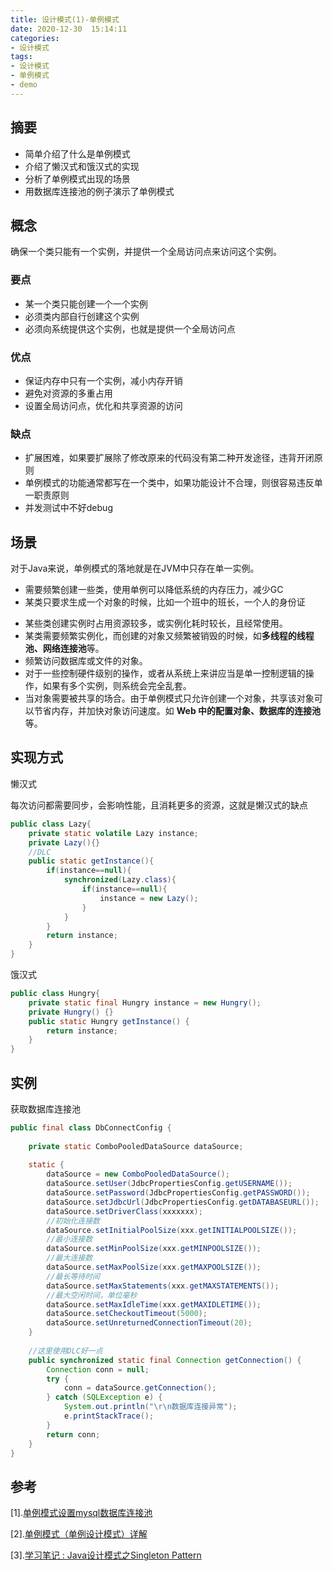 ```yaml
---
title: 设计模式(1)-单例模式
date: 2020-12-30  15:14:11
categories:
- 设计模式
tags:
- 设计模式
- 单例模式
- demo
---
```

## 摘要

* 简单介绍了什么是单例模式
* 介绍了懒汉式和饿汉式的实现
* 分析了单例模式出现的场景
* 用数据库连接池的例子演示了单例模式


<!--more-->

## 概念

确保一个类只能有一个实例，并提供一个全局访问点来访问这个实例。

### 要点

* 某一个类只能创建一个一个实例
* 必须类内部自行创建这个实例
* 必须向系统提供这个实例，也就是提供一个全局访问点

### 优点

* 保证内存中只有一个实例，减小内存开销
* 避免对资源的多重占用
* 设置全局访问点，优化和共享资源的访问

### 缺点

* 扩展困难，如果要扩展除了修改原来的代码没有第二种开发途径，违背开闭原则
* 单例模式的功能通常都写在一个类中，如果功能设计不合理，则很容易违反单一职责原则
* 并发测试中不好debug

## 场景

对于Java来说，单例模式的落地就是在JVM中只存在单一实例。

* 需要频繁创建一些类，使用单例可以降低系统的内存压力，减少GC
* 某类只要求生成一个对象的时候，比如一个班中的班长，一个人的身份证

- 某些类创建实例时占用资源较多，或实例化耗时较长，且经常使用。
- 某类需要频繁实例化，而创建的对象又频繁被销毁的时候，如**多线程的线程池、网络连接池**等。
- 频繁访问数据库或文件的对象。
- 对于一些控制硬件级别的操作，或者从系统上来讲应当是单一控制逻辑的操作，如果有多个实例，则系统会完全乱套。
- 当对象需要被共享的场合。由于单例模式只允许创建一个对象，共享该对象可以节省内存，并加快对象访问速度。如 **Web 中的配置对象、数据库的连接池**等。

## 实现方式

懒汉式

每次访问都需要同步，会影响性能，且消耗更多的资源，这就是懒汉式的缺点

```java
public class Lazy{
    private static volatile Lazy instance;
    private Lazy(){}
    //DLC
    public static getInstance(){
        if(instance==null){
            synchronized(Lazy.class){
                if(instance==null){
                    instance = new Lazy();
                }
            }
        }
        return instance;
    }
}
```

饿汉式

```java
public class Hungry{
    private static final Hungry instance = new Hungry();
    private Hungry() {}
    public static Hungry getInstance() {
        return instance;
    }
}
```

## 实例

获取数据库连接池

```java
public final class DbConnectConfig {
 
    private static ComboPooledDataSource dataSource;
 
    static {
        dataSource = new ComboPooledDataSource();
        dataSource.setUser(JdbcPropertiesConfig.getUSERNAME());
        dataSource.setPassword(JdbcPropertiesConfig.getPASSWORD());
        dataSource.setJdbcUrl(JdbcPropertiesConfig.getDATABASEURL());
        dataSource.setDriverClass(xxxxxxx);
        //初始化连接数
        dataSource.setInitialPoolSize(xxx.getINITIALPOOLSIZE());
        //最小连接数
        dataSource.setMinPoolSize(xxx.getMINPOOLSIZE());
        //最大连接数
        dataSource.setMaxPoolSize(xxx.getMAXPOOLSIZE());
        //最长等待时间
        dataSource.setMaxStatements(xxx.getMAXSTATEMENTS());
        //最大空闲时间，单位毫秒
        dataSource.setMaxIdleTime(xxx.getMAXIDLETIME());
        dataSource.setCheckoutTimeout(5000);
        dataSource.setUnreturnedConnectionTimeout(20);
    }
 
 	//这里使用DLC好一点
    public synchronized static final Connection getConnection() {
        Connection conn = null;
        try {
            conn = dataSource.getConnection();
        } catch (SQLException e) {
            System.out.println("\r\n数据库连接异常");
            e.printStackTrace();
        }
        return conn;
    }
}
```



## 参考

[1].[单例模式设置mysql数据库连接池](https://blog.csdn.net/sade1231/article/details/81562156)

[2].[单例模式（单例设计模式）详解](http://c.biancheng.net/view/1338.html)

[3].[学习笔记 : Java设计模式之Singleton Pattern](https://ishacker.net/2019/09/06/Java%E8%AE%BE%E8%AE%A1%E6%A8%A1%E5%BC%8F%E4%B9%8BSingleton-Pattern/)

